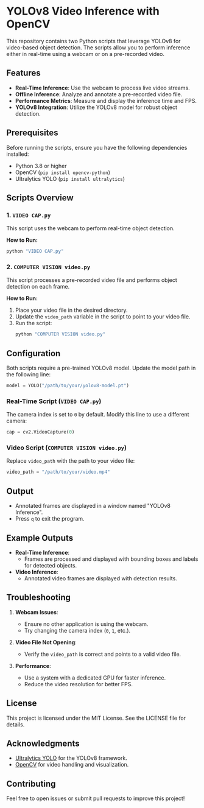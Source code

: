 # YOLOv8 Video Inference with OpenCV

This repository contains two Python scripts that leverage YOLOv8 for video-based object detection. The scripts allow you to perform inference either in real-time using a webcam or on a pre-recorded video.

## Features

- **Real-Time Inference**: Use the webcam to process live video streams.
- **Offline Inference**: Analyze and annotate a pre-recorded video file.
- **Performance Metrics**: Measure and display the inference time and FPS.
- **YOLOv8 Integration**: Utilize the YOLOv8 model for robust object detection.

## Prerequisites

Before running the scripts, ensure you have the following dependencies installed:

- Python 3.8 or higher
- OpenCV (`pip install opencv-python`)
- Ultralytics YOLO (`pip install ultralytics`)

## Scripts Overview

### 1. `VIDEO CAP.py`
This script uses the webcam to perform real-time object detection.

**How to Run:**
```bash
python "VIDEO CAP.py"
```

### 2. `COMPUTER VISION video.py`
This script processes a pre-recorded video file and performs object detection on each frame.

**How to Run:**
1. Place your video file in the desired directory.
2. Update the `video_path` variable in the script to point to your video file.
3. Run the script:
   ```bash
   python "COMPUTER VISION video.py"
   ```

## Configuration

Both scripts require a pre-trained YOLOv8 model. Update the model path in the following line:
```python
model = YOLO("/path/to/your/yolov8-model.pt")
```

### Real-Time Script (`VIDEO CAP.py`)
The camera index is set to `0` by default. Modify this line to use a different camera:
```python
cap = cv2.VideoCapture(0)
```

### Video Script (`COMPUTER VISION video.py`)
Replace `video_path` with the path to your video file:
```python
video_path = "/path/to/your/video.mp4"
```

## Output

- Annotated frames are displayed in a window named "YOLOv8 Inference".
- Press `q` to exit the program.

## Example Outputs

- **Real-Time Inference**:
  - Frames are processed and displayed with bounding boxes and labels for detected objects.
- **Video Inference**:
  - Annotated video frames are displayed with detection results.

## Troubleshooting

1. **Webcam Issues**:
   - Ensure no other application is using the webcam.
   - Try changing the camera index (`0`, `1`, etc.).

2. **Video File Not Opening**:
   - Verify the `video_path` is correct and points to a valid video file.

3. **Performance**:
   - Use a system with a dedicated GPU for faster inference.
   - Reduce the video resolution for better FPS.

## License

This project is licensed under the MIT License. See the LICENSE file for details.

## Acknowledgments

- [Ultralytics YOLO](https://github.com/ultralytics/yolov5) for the YOLOv8 framework.
- [OpenCV](https://opencv.org/) for video handling and visualization.

## Contributing

Feel free to open issues or submit pull requests to improve this project!
